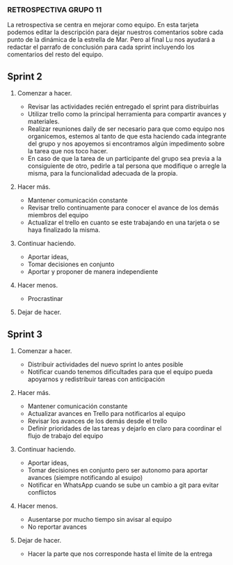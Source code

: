 
### RETROSPECTIVA GRUPO 11

La retrospectiva se centra en mejorar como equipo.
En esta tarjeta podemos editar la descripción para dejar nuestros comentarios sobre cada punto de la dinámica de la estrella de Mar. Pero al final Lu nos ayudará a redactar el parrafo de conclusión para cada sprint incluyendo los comentarios del resto del equipo. 

## Sprint 2

1. Comenzar a hacer.
     - Revisar las actividades recién entregado el sprint para distribuirlas
     - Utilizar trello como la principal herramienta para compartir avances y materiales. 
     - Realizar reuniones daily de ser necesario para que como equipo nos organicemos, estemos al tanto de que esta haciendo cada integrante del grupo y nos apoyemos si encontramos algún impedimento sobre la tarea que nos toco hacer.
     - En caso de que la tarea de un participante del grupo sea previa a la consiguiente de otro, pedirle a tal persona que modifique o arregle la misma, para la funcionalidad adecuada de la propia.

2. Hacer más.
     - Mantener comunicación constante
     - Revisar trello continuamente para conocer el avance de los demás miembros del equipo
     - Actualizar el trello en cuanto se este trabajando en una tarjeta o se haya finalizado la misma.
     

3. Continuar haciendo.
     - Aportar ideas, 
     - Tomar decisiones en conjunto
     - Aportar y proponer de manera independiente



4. Hacer menos.
     - Procrastinar


5. Dejar de hacer.




## Sprint 3

1. Comenzar a hacer.
     - Distribuir actividades del nuevo sprint lo antes posible
     - Notificar cuando tenemos dificultades para que el equipo pueda apoyarnos y redistribuir tareas con anticipación

2. Hacer más.
     - Mantener comunicación constante
     - Actualizar avances en Trello para notificarlos al equipo
     - Revisar los avances de los demás desde el trello 
     - Definir prioridades de las tareas y dejarlo en claro para coordinar el flujo de trabajo del equipo

3. Continuar haciendo.
     - Aportar ideas, 
     - Tomar decisiones en conjunto pero ser autonomo para aportar avances (siempre notificando al esuipo)
     - Notificar en WhatsApp cuando se sube un cambio a git para evitar conflictos


4. Hacer menos.
     - Ausentarse por mucho tiempo sin avisar al equipo
     - No reportar avances


5. Dejar de hacer.
     - Hacer la parte que nos corresponde hasta el límite de la entrega